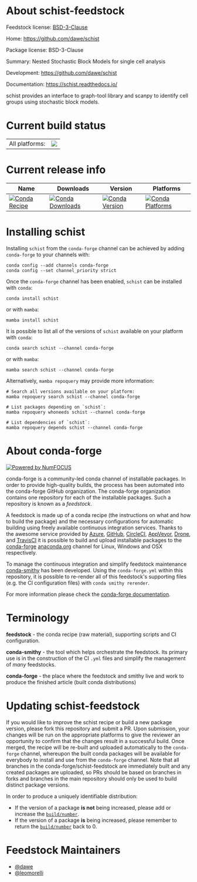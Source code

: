About schist-feedstock
======================

Feedstock license: [BSD-3-Clause](https://github.com/conda-forge/schist-feedstock/blob/main/LICENSE.txt)

Home: https://github.com/dawe/schist

Package license: BSD-3-Clause

Summary: Nested Stochastic Block Models for single cell analysis

Development: https://github.com/dawe/schist

Documentation: https://schist.readthedocs.io/

schist provides an interface to graph-tool library and scanpy to
identify cell groups using stochastic block models.


Current build status
====================


<table><tr><td>All platforms:</td>
    <td>
      <a href="https://dev.azure.com/conda-forge/feedstock-builds/_build/latest?definitionId=13279&branchName=main">
        <img src="https://dev.azure.com/conda-forge/feedstock-builds/_apis/build/status/schist-feedstock?branchName=main">
      </a>
    </td>
  </tr>
</table>

Current release info
====================

| Name | Downloads | Version | Platforms |
| --- | --- | --- | --- |
| [![Conda Recipe](https://img.shields.io/badge/recipe-schist-green.svg)](https://anaconda.org/conda-forge/schist) | [![Conda Downloads](https://img.shields.io/conda/dn/conda-forge/schist.svg)](https://anaconda.org/conda-forge/schist) | [![Conda Version](https://img.shields.io/conda/vn/conda-forge/schist.svg)](https://anaconda.org/conda-forge/schist) | [![Conda Platforms](https://img.shields.io/conda/pn/conda-forge/schist.svg)](https://anaconda.org/conda-forge/schist) |

Installing schist
=================

Installing `schist` from the `conda-forge` channel can be achieved by adding `conda-forge` to your channels with:

```
conda config --add channels conda-forge
conda config --set channel_priority strict
```

Once the `conda-forge` channel has been enabled, `schist` can be installed with `conda`:

```
conda install schist
```

or with `mamba`:

```
mamba install schist
```

It is possible to list all of the versions of `schist` available on your platform with `conda`:

```
conda search schist --channel conda-forge
```

or with `mamba`:

```
mamba search schist --channel conda-forge
```

Alternatively, `mamba repoquery` may provide more information:

```
# Search all versions available on your platform:
mamba repoquery search schist --channel conda-forge

# List packages depending on `schist`:
mamba repoquery whoneeds schist --channel conda-forge

# List dependencies of `schist`:
mamba repoquery depends schist --channel conda-forge
```


About conda-forge
=================

[![Powered by
NumFOCUS](https://img.shields.io/badge/powered%20by-NumFOCUS-orange.svg?style=flat&colorA=E1523D&colorB=007D8A)](https://numfocus.org)

conda-forge is a community-led conda channel of installable packages.
In order to provide high-quality builds, the process has been automated into the
conda-forge GitHub organization. The conda-forge organization contains one repository
for each of the installable packages. Such a repository is known as a *feedstock*.

A feedstock is made up of a conda recipe (the instructions on what and how to build
the package) and the necessary configurations for automatic building using freely
available continuous integration services. Thanks to the awesome service provided by
[Azure](https://azure.microsoft.com/en-us/services/devops/), [GitHub](https://github.com/),
[CircleCI](https://circleci.com/), [AppVeyor](https://www.appveyor.com/),
[Drone](https://cloud.drone.io/welcome), and [TravisCI](https://travis-ci.com/)
it is possible to build and upload installable packages to the
[conda-forge](https://anaconda.org/conda-forge) [anaconda.org](https://anaconda.org/)
channel for Linux, Windows and OSX respectively.

To manage the continuous integration and simplify feedstock maintenance
[conda-smithy](https://github.com/conda-forge/conda-smithy) has been developed.
Using the ``conda-forge.yml`` within this repository, it is possible to re-render all of
this feedstock's supporting files (e.g. the CI configuration files) with ``conda smithy rerender``.

For more information please check the [conda-forge documentation](https://conda-forge.org/docs/).

Terminology
===========

**feedstock** - the conda recipe (raw material), supporting scripts and CI configuration.

**conda-smithy** - the tool which helps orchestrate the feedstock.
                   Its primary use is in the construction of the CI ``.yml`` files
                   and simplify the management of *many* feedstocks.

**conda-forge** - the place where the feedstock and smithy live and work to
                  produce the finished article (built conda distributions)


Updating schist-feedstock
=========================

If you would like to improve the schist recipe or build a new
package version, please fork this repository and submit a PR. Upon submission,
your changes will be run on the appropriate platforms to give the reviewer an
opportunity to confirm that the changes result in a successful build. Once
merged, the recipe will be re-built and uploaded automatically to the
`conda-forge` channel, whereupon the built conda packages will be available for
everybody to install and use from the `conda-forge` channel.
Note that all branches in the conda-forge/schist-feedstock are
immediately built and any created packages are uploaded, so PRs should be based
on branches in forks and branches in the main repository should only be used to
build distinct package versions.

In order to produce a uniquely identifiable distribution:
 * If the version of a package **is not** being increased, please add or increase
   the [``build/number``](https://docs.conda.io/projects/conda-build/en/latest/resources/define-metadata.html#build-number-and-string).
 * If the version of a package **is** being increased, please remember to return
   the [``build/number``](https://docs.conda.io/projects/conda-build/en/latest/resources/define-metadata.html#build-number-and-string)
   back to 0.

Feedstock Maintainers
=====================

* [@dawe](https://github.com/dawe/)
* [@leomorelli](https://github.com/leomorelli/)

